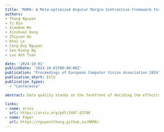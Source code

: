 ```yaml
---
title: 'MAMA: A Meta-optimized Angular Margin Contrastive Framework for Video-Language Representation Learning'
authors:
- Thong Nguyen
- Yi Bin
- Xiaobao Wu
- Xinshuai Dong
- Zhiyuan Hu
- Khoi Le
- Cong-Duy Nguyen
- See-Kiong Ng
- Luu Anh Tuan

date: '2024-10-01'
publishDate: '2024-10-01T00:00:00Z'
publication: "Proceedings of European Computer Vision Association 2024"
publication_short: ECCV
publication_types:
  - "Conference"

abstract: Data quality stands at the forefront of deciding the effectiveness of video-language representation learning. However, video-text pairs in previous data typically do not align perfectly with each other, which might lead to video-language representations that do not accurately reflect cross-modal semantics. Moreover, previous data also possess an uneven distribution of concepts, thereby hampering the downstream performance across unpopular subjects. To address these problems, we propose a contrastive objective with a subtractive angular margin to regularize cross-modal representations in their effort to reach perfect similarity. Furthermore, to adapt to the non-uniform concept distribution, we propose a multi-layer perceptron (MLP)-parameterized weighting function that maps loss values to sample weights which enable dynamic adjustment of the model's focus throughout the training. With the training guided by a small amount of unbiased meta-data and augmented by video-text data generated by large vision-language model, we improve video-language representations and achieve superior performances on commonly used video question answering and text-video retrieval datasets.

links:
- name: arxiv
  url: https://arxiv.org/pdf/2407.03788
- name: Paper
  url: https://nguyentthong.github.io/MAMA/
---
```

